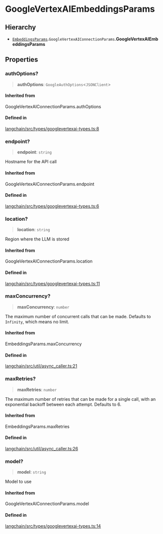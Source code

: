 GoogleVertexAIEmbeddingsParams
==============================

Hierarchy[](#hierarchy "Direct link to Hierarchy")
---------------------------------------------------

*   [`EmbeddingsParams`](/docs/api/embeddings_base/types/EmbeddingsParams).`GoogleVertexAIConnectionParams`.**GoogleVertexAIEmbeddingsParams**

Properties[](#properties "Direct link to Properties")
------------------------------------------------------

### authOptions?[](#authoptions "Direct link to authOptions?")

> **authOptions**: `GoogleAuthOptions`<`JSONClient`\>

#### Inherited from[](#inherited-from "Direct link to Inherited from")

GoogleVertexAIConnectionParams.authOptions

#### Defined in[](#defined-in "Direct link to Defined in")

[langchain/src/types/googlevertexai-types.ts:8](https://github.com/hwchase17/langchainjs/blob/1c1274d/langchain/src/types/googlevertexai-types.ts#L8)

### endpoint?[](#endpoint "Direct link to endpoint?")

> **endpoint**: `string`

Hostname for the API call

#### Inherited from[](#inherited-from-1 "Direct link to Inherited from")

GoogleVertexAIConnectionParams.endpoint

#### Defined in[](#defined-in-1 "Direct link to Defined in")

[langchain/src/types/googlevertexai-types.ts:6](https://github.com/hwchase17/langchainjs/blob/1c1274d/langchain/src/types/googlevertexai-types.ts#L6)

### location?[](#location "Direct link to location?")

> **location**: `string`

Region where the LLM is stored

#### Inherited from[](#inherited-from-2 "Direct link to Inherited from")

GoogleVertexAIConnectionParams.location

#### Defined in[](#defined-in-2 "Direct link to Defined in")

[langchain/src/types/googlevertexai-types.ts:11](https://github.com/hwchase17/langchainjs/blob/1c1274d/langchain/src/types/googlevertexai-types.ts#L11)

### maxConcurrency?[](#maxconcurrency "Direct link to maxConcurrency?")

> **maxConcurrency**: `number`

The maximum number of concurrent calls that can be made. Defaults to `Infinity`, which means no limit.

#### Inherited from[](#inherited-from-3 "Direct link to Inherited from")

EmbeddingsParams.maxConcurrency

#### Defined in[](#defined-in-3 "Direct link to Defined in")

[langchain/src/util/async\_caller.ts:21](https://github.com/hwchase17/langchainjs/blob/1c1274d/langchain/src/util/async_caller.ts#L21)

### maxRetries?[](#maxretries "Direct link to maxRetries?")

> **maxRetries**: `number`

The maximum number of retries that can be made for a single call, with an exponential backoff between each attempt. Defaults to 6.

#### Inherited from[](#inherited-from-4 "Direct link to Inherited from")

EmbeddingsParams.maxRetries

#### Defined in[](#defined-in-4 "Direct link to Defined in")

[langchain/src/util/async\_caller.ts:26](https://github.com/hwchase17/langchainjs/blob/1c1274d/langchain/src/util/async_caller.ts#L26)

### model?[](#model "Direct link to model?")

> **model**: `string`

Model to use

#### Inherited from[](#inherited-from-5 "Direct link to Inherited from")

GoogleVertexAIConnectionParams.model

#### Defined in[](#defined-in-5 "Direct link to Defined in")

[langchain/src/types/googlevertexai-types.ts:14](https://github.com/hwchase17/langchainjs/blob/1c1274d/langchain/src/types/googlevertexai-types.ts#L14)